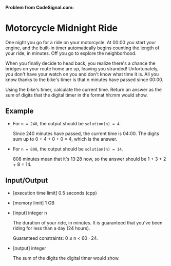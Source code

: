 **Problem from CodeSignal.com:**

# Motorcycle Midnight Ride

One night you go for a ride on your motorcycle. At 00:00 you start your engine, and the built-in timer automatically begins counting the length of your ride, in minutes. Off you go to explore the neighborhood.

When you finally decide to head back, you realize there's a chance the bridges on your route home are up, leaving you stranded! Unfortunately, you don't have your watch on you and don't know what time it is. All you know thanks to the bike's timer is that n minutes have passed since 00:00.

Using the bike's timer, calculate the current time. Return an answer as the sum of digits that the digital timer in the format hh:mm would show.

## Example

- For `n = 240`, the output should be `solution(n) = 4`.

  Since 240 minutes have passed, the current time is 04:00. The digits sum up to 0 + 4 + 0 + 0 = 4, which is the answer.

- For `n = 808`, the output should be `solution(n) = 14`.

  808 minutes mean that it's 13:28 now, so the answer should be 1 + 3 + 2 + 8 = 14.

## Input/Output

- [execution time limit] 0.5 seconds (cpp)
- [memory limit] 1 GB
- [input] integer n

  The duration of your ride, in minutes. It is guaranteed that you've been riding for less than a day (24 hours).

  Guaranteed constraints:
  0 ≤ n < 60 · 24.

- [output] integer

  The sum of the digits the digital timer would show.
